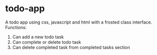 # todo-app
A todo app using css, javascript and html with a frosted class interface.
Functions:
1. Can add a new todo task
2. Can complete or delete todo task
3. Can delete completed task from completed tasks section
